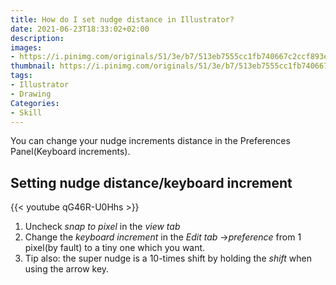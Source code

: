 ```yaml
---
title: How do I set nudge distance in Illustrator?
date: 2021-06-23T18:33:02+02:00
description:
images:
- https://i.pinimg.com/originals/51/3e/b7/513eb7555cc1fb740667c2ccf893e959.jpg
thumbnail: https://i.pinimg.com/originals/51/3e/b7/513eb7555cc1fb740667c2ccf893e959.jpg
tags:
- Illustrator
- Drawing
Categories:
- Skill
---
```


You can change your nudge increments distance in the Preferences Panel(Keyboard increments).

## Setting nudge distance/keyboard increment

{{< youtube qG46R-U0Hhs >}}

1. Uncheck *snap to pixel* in the *view tab*
2. Change the *keyboard increment* in the *Edit tab* ->*preference* from 1 pixel(by fault) to a tiny one which you want.
3. Tip also: the super nudge is a 10-times shift by holding the *shift* when using the arrow key.
